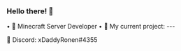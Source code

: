 ### Hello there! 👋

• 🔗 Minecraft Server Developer
• 🌱 My current project: ---

👾 Discord: xDaddyRonen#4355
